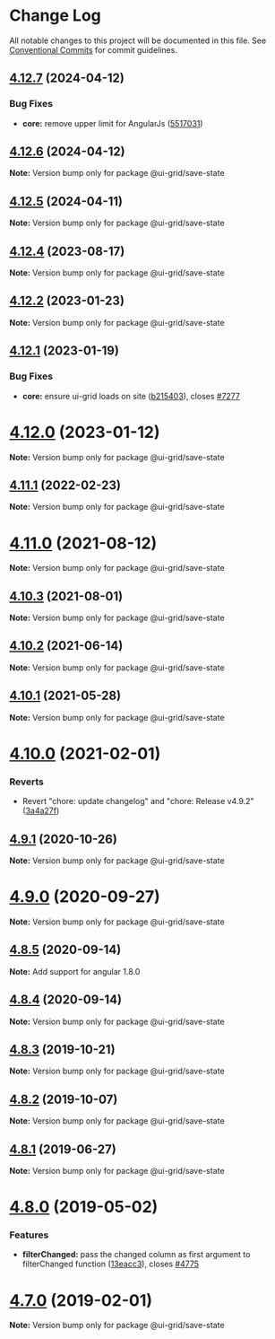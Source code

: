 # Change Log

All notable changes to this project will be documented in this file.
See [Conventional Commits](https://conventionalcommits.org) for commit guidelines.

## [4.12.7](https://github.com/angular-ui/ui-grid/compare/v4.12.6...v4.12.7) (2024-04-12)


### Bug Fixes

* **core:** remove upper limit for AngularJs ([5517031](https://github.com/angular-ui/ui-grid/commit/5517031a433630dc3f2f70df444e265d6f1af520))





## [4.12.6](https://github.com/angular-ui/ui-grid/compare/v4.12.5...v4.12.6) (2024-04-12)

**Note:** Version bump only for package @ui-grid/save-state





## [4.12.5](https://github.com/angular-ui/ui-grid/compare/v4.12.4...v4.12.5) (2024-04-11)

**Note:** Version bump only for package @ui-grid/save-state





## [4.12.4](https://github.com/angular-ui/ui-grid/compare/v4.12.3...v4.12.4) (2023-08-17)

**Note:** Version bump only for package @ui-grid/save-state





## [4.12.2](https://github.com/angular-ui/ui-grid/compare/v4.12.1...v4.12.2) (2023-01-23)

**Note:** Version bump only for package @ui-grid/save-state





## [4.12.1](https://github.com/angular-ui/ui-grid/compare/v4.12.0...v4.12.1) (2023-01-19)


### Bug Fixes

* **core:** ensure ui-grid loads on site ([b215403](https://github.com/angular-ui/ui-grid/commit/b2154039f6fe8b027bc9a8a4a7e5fd5a16904188)), closes [#7277](https://github.com/angular-ui/ui-grid/issues/7277)





# [4.12.0](https://github.com/angular-ui/ui-grid/compare/v4.11.1...v4.12.0) (2023-01-12)

**Note:** Version bump only for package @ui-grid/save-state





## [4.11.1](https://github.com/angular-ui/ui-grid/compare/v4.11.0...v4.11.1) (2022-02-23)

**Note:** Version bump only for package @ui-grid/save-state





# [4.11.0](https://github.com/angular-ui/ui-grid/compare/v4.10.3...v4.11.0) (2021-08-12)

**Note:** Version bump only for package @ui-grid/save-state





## [4.10.3](https://github.com/angular-ui/ui-grid/compare/v4.10.2...v4.10.3) (2021-08-01)

**Note:** Version bump only for package @ui-grid/save-state





## [4.10.2](https://github.com/angular-ui/ui-grid/compare/v4.10.1...v4.10.2) (2021-06-14)

**Note:** Version bump only for package @ui-grid/save-state





## [4.10.1](https://github.com/angular-ui/ui-grid/compare/v4.10.0...v4.10.1) (2021-05-28)

**Note:** Version bump only for package @ui-grid/save-state





# [4.10.0](https://github.com/angular-ui/ui-grid/compare/v4.9.1...v4.10.0) (2021-02-01)


### Reverts

* Revert "chore: update changelog" and "chore: Release v4.9.2" ([3a4a27f](https://github.com/angular-ui/ui-grid/commit/3a4a27f6f1283f9b785287a53c2acc3539de170b))





## [4.9.1](https://github.com/angular-ui/ui-grid/compare/v4.9.0...v4.9.1) (2020-10-26)

**Note:** Version bump only for package @ui-grid/save-state





# [4.9.0](https://github.com/angular-ui/ui-grid/compare/v4.8.5...v4.9.0) (2020-09-27)

**Note:** Version bump only for package @ui-grid/save-state





## [4.8.5](https://github.com/angular-ui/ui-grid/compare/v4.8.3...v4.8.5) (2020-09-14)

**Note:** Add support for angular 1.8.0





## [4.8.4](https://github.com/angular-ui/ui-grid/compare/v4.8.3...v4.8.4) (2020-09-14)

**Note:** Version bump only for package @ui-grid/save-state





## [4.8.3](https://github.com/angular-ui/ui-grid/compare/v4.8.2...v4.8.3) (2019-10-21)

**Note:** Version bump only for package @ui-grid/save-state





## [4.8.2](https://github.com/angular-ui/ui-grid/compare/v4.8.1...v4.8.2) (2019-10-07)

**Note:** Version bump only for package @ui-grid/save-state





## [4.8.1](https://github.com/angular-ui/ui-grid/compare/v4.8.0...v4.8.1) (2019-06-27)

**Note:** Version bump only for package @ui-grid/save-state





# [4.8.0](https://github.com/angular-ui/ui-grid/compare/v4.7.1...v4.8.0) (2019-05-02)


### Features

* **filterChanged:** pass the changed column as first argument to filterChanged function ([13eacc3](https://github.com/angular-ui/ui-grid/commit/13eacc3)), closes [#4775](https://github.com/angular-ui/ui-grid/issues/4775)





# [4.7.0](https://github.com/angular-ui/ui-grid/compare/v4.6.6...v4.7.0) (2019-02-01)

**Note:** Version bump only for package @ui-grid/save-state

